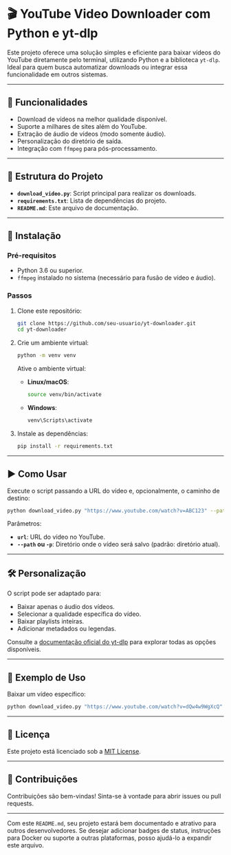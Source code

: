 # 🎬 YouTube Video Downloader com Python e yt-dlp

Este projeto oferece uma solução simples e eficiente para baixar vídeos do YouTube diretamente pelo terminal, utilizando Python e a biblioteca `yt-dlp`. Ideal para quem busca automatizar downloads ou integrar essa funcionalidade em outros sistemas.

---

## 🧰 Funcionalidades

- Download de vídeos na melhor qualidade disponível.
- Suporte a milhares de sites além do YouTube.
- Extração de áudio de vídeos (modo somente áudio).
- Personalização do diretório de saída.
- Integração com `ffmpeg` para pós-processamento.

---

## 📁 Estrutura do Projeto

- **`download_video.py`**: Script principal para realizar os downloads.
- **`requirements.txt`**: Lista de dependências do projeto.
- **`README.md`**: Este arquivo de documentação.

---

## 🚀 Instalação

### Pré-requisitos

- Python 3.6 ou superior.
- `ffmpeg` instalado no sistema (necessário para fusão de vídeo e áudio).

### Passos

1. Clone este repositório:

   ```bash
   git clone https://github.com/seu-usuario/yt-downloader.git
   cd yt-downloader
   ```

2. Crie um ambiente virtual:

   ```bash
   python -m venv venv
   ```

   Ative o ambiente virtual:

   - **Linux/macOS**:
     ```bash
     source venv/bin/activate
     ```
   - **Windows**:
     ```bash
     venv\Scripts\activate
     ```

3. Instale as dependências:

   ```bash
   pip install -r requirements.txt
   ```

---

## ▶️ Como Usar

Execute o script passando a URL do vídeo e, opcionalmente, o caminho de destino:

```bash
python download_video.py "https://www.youtube.com/watch?v=ABC123" --path "/caminho/para/salvar"
```

Parâmetros:

- **`url`**: URL do vídeo no YouTube.
- **`--path` ou `-p`**: Diretório onde o vídeo será salvo (padrão: diretório atual).

---

## 🛠️ Personalização

O script pode ser adaptado para:

- Baixar apenas o áudio dos vídeos.
- Selecionar a qualidade específica do vídeo.
- Baixar playlists inteiras.
- Adicionar metadados ou legendas.

Consulte a [documentação oficial do yt-dlp](https://github.com/yt-dlp/yt-dlp#readme) para explorar todas as opções disponíveis.

---

## 🧪 Exemplo de Uso

Baixar um vídeo específico:

```bash
python download_video.py "https://www.youtube.com/watch?v=dQw4w9WgXcQ" --path "./videos"
```

---

## 📄 Licença

Este projeto está licenciado sob a [MIT License](LICENSE).

---

## 🤝 Contribuições

Contribuições são bem-vindas! Sinta-se à vontade para abrir issues ou pull requests.

---

Com este `README.md`, seu projeto estará bem documentado e atrativo para outros desenvolvedores. Se desejar adicionar badges de status, instruções para Docker ou suporte a outras plataformas, posso ajudá-lo a expandir este arquivo.
